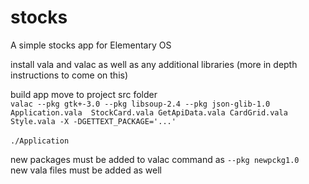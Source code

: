 # stocks
A simple stocks app for Elementary OS

install vala and valac as well as any additional libraries (more in depth instructions to come on this)

build app
move to project src folder \
`valac --pkg gtk+-3.0 --pkg libsoup-2.4 --pkg json-glib-1.0 Application.vala  StockCard.vala GetApiData.vala CardGrid.vala Style.vala -X -DGETTEXT_PACKAGE='...'`
\
\
`./Application`

new packages must be added to valac command as `--pkg newpckg1.0` \
new vala files must be added as well
